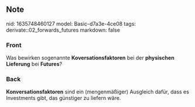 ## Note
nid: 1635748460127
model: Basic-d7a3e-4ce08
tags: derivate::02_forwards_futures
markdown: false

### Front
Was bewirken sogenannte <b>Koversationsfaktoren</b> bei der
<b>physischen Lieferung</b> bei <b>Futures</b>?

### Back
<b>Konversationsfaktoren</b> sind ein (mengenmäßiger) Ausgleich
dafür, dass es Investments gibt, das günstiger zu liefern wäre.

